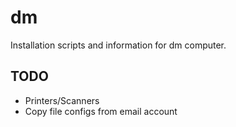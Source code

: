 # dm

Installation scripts and information for dm computer.

## TODO

- Printers/Scanners
- Copy file configs from email account
